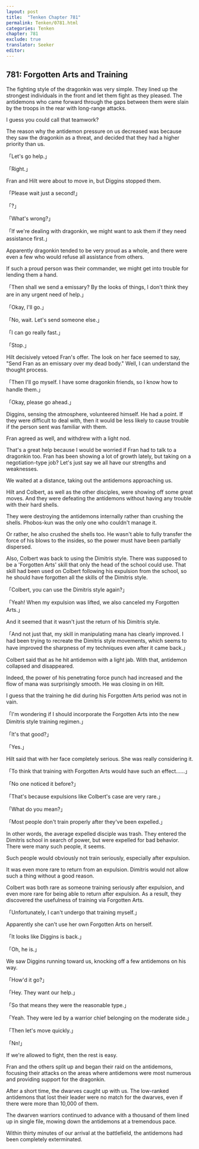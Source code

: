 ```yaml
---
layout: post
title:  "Tenken Chapter 781"
permalink: Tenken/0781.html
categories: Tenken
chapter: 781
exclude: true
translator: Seeker
editor: 
---
```

<h2 id="ch781">781: Forgotten Arts and Training</h2>

<p>The fighting style of the dragonkin was very simple. They lined up the strongest individuals in the front and let them fight as they pleased. The antidemons who came forward through the gaps between them were slain by the troops in the rear with long-range attacks.</p>

<p>I guess you could call that teamwork?</p>

<p>The reason why the antidemon pressure on us decreased was because they saw the dragonkin as a threat, and decided that they had a higher priority than us.</p>

<p>「Let's go help.」</p>
<p>「Right.」</p>

<p>Fran and Hilt were about to move in, but Diggins stopped them.</p>

<p>「Please wait just a second!」</p>
<p>「?」</p>
<p>「What's wrong?」</p>
<p>「If we're dealing with dragonkin, we might want to ask them if they need assistance first.」</p>

<p>Apparently dragonkin tended to be very proud as a whole, and there were even a few who would refuse all assistance from others.</p>

<p>If such a proud person was their commander, we might get into trouble for lending them a hand.</p>

<p>「Then shall we send a emissary? By the looks of things, I don't think they are in any urgent need of help.」</p>
<p>「Okay, I'll go.」</p>
<p>「No, wait. Let's send someone else.」</p>
<p>「I can go really fast.」</p>
<p>「Stop.」</p>

<p>Hilt decisively vetoed Fran's offer. The look on her face seemed to say, "Send Fran as an emissary over my dead body." Well, I can understand the thought process.</p>

<p>「Then I'll go myself. I have some dragonkin friends, so I know how to handle them.」</p>
<p>「Okay, please go ahead.」</p>

<p>Diggins, sensing the atmosphere, volunteered himself. He had a point. If they were difficult to deal with, then it would be less likely to cause trouble if the person sent was familiar with them.</p>

<p>Fran agreed as well, and withdrew with a light nod.</p>

<p>That's a great help because I would be worried if Fran had to talk to a dragonkin too. Fran has been showing a lot of growth lately, but taking on a negotiation-type job? Let's just say we all have our strengths and weaknesses.</p>

<p>We waited at a distance, taking out the antidemons approaching us.</p>

<p>Hilt and Colbert, as well as the other disciples, were showing off some great moves. And they were defeating the antidemons without having any trouble with their hard shells.</p>

<p>They were destroying the antidemons internally rather than crushing the shells. Phobos-kun was the only one who couldn't manage it.</p>

<p>Or rather, he also crushed the shells too. He wasn't able to fully transfer the force of his blows to the insides, so the power must have been partially dispersed.</p>

<p>Also, Colbert was back to using the Dimitris style. There was supposed to be a 'Forgotten Arts' skill that only the head of the school could use. That skill had been used on Colbert following his expulsion from the school, so he should have forgotten all the skills of the Dimitris style.</p>

<p>「Colbert, you can use the Dimitris style again?」</p>
<p>「Yeah! When my expulsion was lifted, we also canceled my Forgotten Arts.」</p>

<p>And it seemed that it wasn't just the return of his Dimitris style.</p>

<p>「And not just that, my skill in manipulating mana has clearly improved. I had been trying to recreate the Dimitris style movements, which seems to have improved the sharpness of my techniques even after it came back.」</p>

<p>Colbert said that as he hit antidemon with a light jab. With that, antidemon collapsed and disappeared.</p>

<p>Indeed, the power of his penetrating force punch had increased and the flow of mana was surprisingly smooth. He was closing in on Hilt.</p>

<p>I guess that the training he did during his Forgotten Arts period was not in vain.</p>

<p>「I'm wondering if I should incorporate the Forgotten Arts into the new Dimitris style training regimen.」</p>
<p>「It's that good?」</p>
<p>「Yes.」</p>

<p>Hilt said that with her face completely serious. She was really considering it.</p>

<p>「To think that training with Forgotten Arts would have such an effect……」</p>
<p>「No one noticed it before?」</p>
<p>「That's because expulsions like Colbert's case are very rare.」</p>
<p>「What do you mean?」</p>
<p>「Most people don't train properly after they've been expelled.」</p>

<p>In other words, the average expelled disciple was trash. They entered the Dimitris school in search of power, but were expelled for bad behavior. There were many such people, it seems.</p>

<p>Such people would obviously not train seriously, especially after expulsion.</p>

<p>It was even more rare to return from an expulsion. Dimitris would not allow such a thing without a good reason.</p>

<p>Colbert was both rare as someone training seriously after expulsion, and even more rare for being able to return after expulsion. As a result, they discovered the usefulness of training via Forgotten Arts.</p>

<p>「Unfortunately, I can't undergo that training myself.」</p>

<p>Apparently she can't use her own Forgotten Arts on herself.</p>

<p>「It looks like Diggins is back.」</p>
<p>「Oh, he is.」</p>

<p>We saw Diggins running toward us, knocking off a few antidemons on his way.</p>

<p>「How'd it go?」</p>
<p>「Hey. They want our help.」</p>
<p>「So that means they were the reasonable type.」</p>
<p>「Yeah. They were led by a warrior chief belonging on the moderate side.」</p>
<p>「Then let's move quickly.」</p>
<p>「Nn!」</p>

<p>If we're allowed to fight, then the rest is easy.</p>

<p>Fran and the others split up and began their raid on the antidemons, focusing their attacks on the areas where antidemons were most numerous and providing support for the dragonkin.</p>

<p>After a short time, the dwarves caught up with us. The low-ranked antidemons that lost their leader were no match for the dwarves, even if there were more than 10,000 of them.</p>

<p>The dwarven warriors continued to advance with a thousand of them lined up in single file, mowing down the antidemons at a tremendous pace.</p>

<p>Within thirty minutes of our arrival at the battlefield, the antidemons had been completely exterminated.</p>



